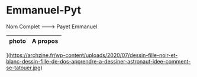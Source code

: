 # Emmanuel-Pyt
Nom Complet ---> Payet Emmanuel

|photo                         |A propos
|----------------|-------------------------------|
](https://archzine.fr/wp-content/uploads/2020/07/dessin-fille-noir-et-blanc-dessin-fille-de-dos-apprendre-a-dessiner-astronaut-idee-comment-se-tatouer.jpg)
